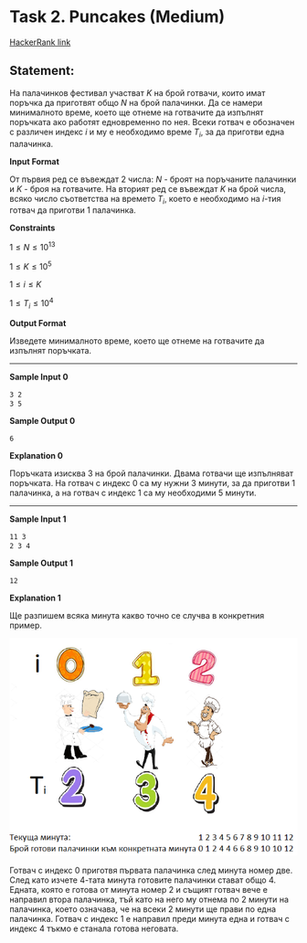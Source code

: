 # Task 2. Puncakes (Medium)

[HackerRank link](<https://www.hackerrank.com/contests/exam-2022-part2-sda/challenges/puncakes>)

## Statement:

На палачинков фестивал участват $K$ на брой готвачи, които имат поръчка да приготвят общо $N$ на брой палачинки. Да се намери минималното време, което ще отнеме на готвачите да изпълнят поръчката ако работят едновременно по нея. Всеки готвач е обозначен с различен индекс $i$ и му е необходимо време $T_i$, за да приготви една палачинка.

**Input Format**

От първия ред се въвеждат 2 числа: $N$ - броят на поръчаните палачинки и $K$ - броя на готвачите. На вторият ред се въвеждат $K$ на брой числа, всяко число съответства на времето $T_i$, което е необходимо на $i$-тия готвач да приготви 1 палачинка.

**Constraints**

$1\le N\le 10^{13}$

$1\le K\le10^5$

$1\le i\le K$

$1\le T_i\le 10^4$

**Output Format**

Изведете минималното време, което ще отнеме на готвачите да изпълнят поръчката.

---

**Sample Input 0**

```
3 2
3 5
```

**Sample Output 0**

```
6
```

**Explanation 0**

Поръчката изисква 3 на брой палачинки. Двама готвачи ще изпълняват поръчката. На готвач с индекс 0 са му нужни 3 минути, за да приготви 1 палачинка, а на готвач с индекс 1 са му необходими 5 минути.

---

**Sample Input 1**

```
11 3
2 3 4
```

**Sample Output 1**

```
12
```

**Explanation 1**

Ще разпишем всяка минута какво точно се случва в конкретния пример.

![image](../../assets/e2-2-image1.png)

Готвач с индекс $0$ приготвя първата палачинка след минута номер две. След като изчете $4$-тата минута готовите палачинки стават общо $4$. Едната, която е готова от минута номер $2$ и същият готвач вече е направил втора палачинка, тъй като на него му отнема по $2$ минути на палачинка, което означава, че на всеки $2$ минути ще прави по една палачинка. Готвач с индекс $1$ е направил преди минута една и готвач с индекс $4$ тъкмо е станала готова неговата.